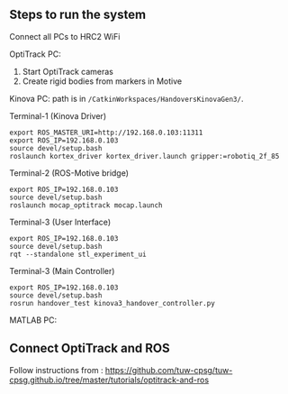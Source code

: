 ## Steps to run the system
Connect all PCs to HRC2 WiFi

OptiTrack PC:
1. Start OptiTrack cameras
2. Create rigid bodies from markers in Motive

Kinova PC:
path is in ``/CatkinWorkspaces/HandoversKinovaGen3/``.

Terminal-1 (Kinova Driver)
```
export ROS_MASTER_URI=http://192.168.0.103:11311
export ROS_IP=192.168.0.103
source devel/setup.bash
roslaunch kortex_driver kortex_driver.launch gripper:=robotiq_2f_85
```
Terminal-2 (ROS-Motive bridge)
```
export ROS_IP=192.168.0.103
source devel/setup.bash
roslaunch mocap_optitrack mocap.launch

```

Terminal-3 (User Interface)
```
export ROS_IP=192.168.0.103
source devel/setup.bash
rqt --standalone stl_experiment_ui
```

Terminal-3 (Main Controller)
```
export ROS_IP=192.168.0.103
source devel/setup.bash
rosrun handover_test kinova3_handover_controller.py
```

MATLAB PC:

## Connect OptiTrack and ROS
Follow instructions from : https://github.com/tuw-cpsg/tuw-cpsg.github.io/tree/master/tutorials/optitrack-and-ros
